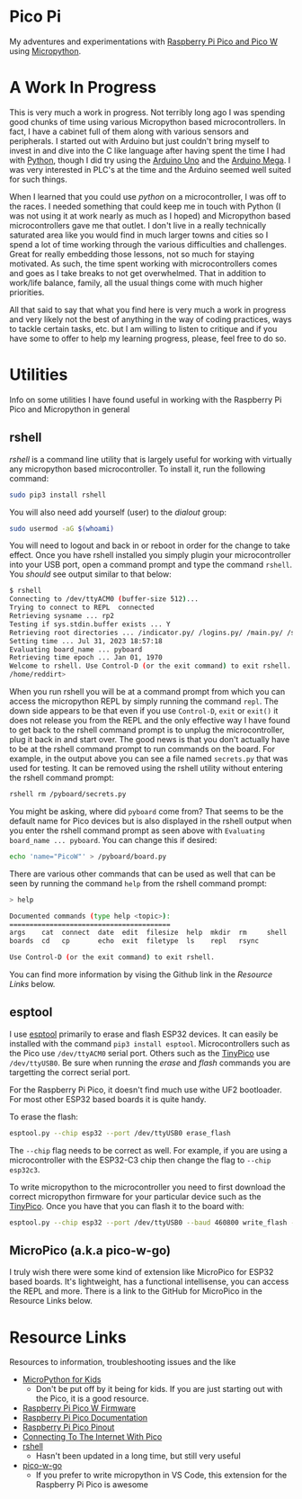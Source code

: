 # Pico Pi

My adventures and experimentations with [Raspberry Pi Pico and Pico W](https://www.raspberrypi.com/products/raspberry-pi-pico/) using [Micropython](https://micropython.org/).

# A Work In Progress

This is very much a work in progress.  Not terribly long ago I was spending good chunks of time using various Micropython based microcontrollers.  In fact, I have a cabinet full of them along with various sensors and peripherals.  I started out with Arduino but just couldn't bring myself to invest in and dive into the C like language after having spent the time I had with [Python](https://www.python.org/), though I did try using the [Arduino Uno](https://store-usa.arduino.cc/products/arduino-uno-rev3?selectedStore=us) and the [Arduino Mega](https://store-usa.arduino.cc/products/arduino-mega-2560-rev3?selectedStore=us).  I was very interested in PLC's at the time and the Arduino seemed well suited for such things.

When I learned that you could use _python_ on a microcontroller, I was off to the races.  I needed something that could keep me in touch with Python (I was not using it at work nearly as much as I hoped) and Micropython based microcontrollers gave me that outlet.  I don't live in a really technically saturated area like you would find in much larger towns and cities so I spend a lot of time working through the various difficulties and challenges.  Great for really embedding those lessons, not so much for staying motivated.  As such, the time spent working with microcontrollers comes and goes as I take breaks to not get overwhelmed.  That in addition to work/life balance, family, all the usual things come with much higher priorities.

All that said to say that what you find here is very much a work in progress and very likely not the best of anything in the way of coding practices, ways to tackle certain tasks, etc. but I am willing to listen to critique and if you have some to offer to help my learning progress, please, feel free to do so.

# Utilities

Info on some utilities I have found useful in working with the Raspberry Pi Pico and Micropython in general

## rshell

_rshell_ is a command line utility that is largely useful for working with virtually any micropython based microcontroller.  To install it, run the following command:

```bash
sudo pip3 install rshell
```

You will also need add yourself (user) to the _dialout_ group:

```bash
sudo usermod -aG $(whoami)
```

You will need to logout and back in or reboot in order for the change to take effect.  Once you have rshell installed you simply plugin your microcontroller into your USB port, open a command prompt and type the command `rshell`.  You _should_ see output similar to that below:

```bash
$ rshell
Connecting to /dev/ttyACM0 (buffer-size 512)...
Trying to connect to REPL  connected
Retrieving sysname ... rp2
Testing if sys.stdin.buffer exists ... Y
Retrieving root directories ... /indicator.py/ /logins.py/ /main.py/ /secrets.py/ /wlan_connect.py/
Setting time ... Jul 31, 2023 18:57:18
Evaluating board_name ... pyboard
Retrieving time epoch ... Jan 01, 1970
Welcome to rshell. Use Control-D (or the exit command) to exit rshell.
/home/reddirt>
```

When you run rshell you will be at a command prompt from which you can access the micropython REPL by simply running the command `repl`.  The down side appears to be that even if you use `Control-D`, `exit` or `exit()` it does not release you from the REPL and the only effective way I have found to get back to the rshell command prompt is to unplug the microcontroller, plug it back in and start over.  The good news is that you don't actually have to be at the rshell command prompt to run commands on the board.  For example, in the output above you can see a file named `secrets.py` that was used for testing.  It can be removed using the rshell utility without entering the rshell command prompt:

```bash
rshell rm /pyboard/secrets.py
```

You might be asking, where did `pyboard` come from?  That seems to be the default name for Pico devices but is also displayed in the rshell output when you enter the rshell command prompt as seen above with `Evaluating board_name ... pyboard`.  You can change this if desired:

```bash
echo 'name="PicoW"' > /pyboard/board.py
```

There are various other commands that can be used as well that can be seen by running the command `help` from the rshell command prompt:

```bash
> help

Documented commands (type help <topic>):
========================================
args    cat  connect  date  edit  filesize  help  mkdir  rm     shell
boards  cd   cp       echo  exit  filetype  ls    repl   rsync

Use Control-D (or the exit command) to exit rshell.
```

You can find more information by vising the Github link in the _Resource Links_ below.

## esptool

I use [esptool](https://github.com/espressif/esptool/) primarily to erase and flash ESP32 devices.  It can easily be installed with the command `pip3 install esptool`.  Microcontrollers such as the Pico use `/dev/ttyACM0` serial port.  Others such as the [TinyPico](https://www.tinypico.com/) use `/dev/ttyUSB0`.  Be sure when running the _erase_ and _flash_ commands you are targetting the correct serial port.

For the Raspberry Pi Pico, it doesn't find much use withe UF2 bootloader.  For most other ESP32 based boards it is quite handy.

To erase the flash:

```bash
esptool.py --chip esp32 --port /dev/ttyUSB0 erase_flash
```

The `--chip` flag needs to be correct as well.  For example, if you are using a microcontroller with the ESP32-C3 chip then change the flag to `--chip esp32c3`.

To write micropython to the microcontroller you need to first download the correct micropython firmware for your particular device such as the [TinyPico](https://www.tinypico.com/).  Once you have that you can flash it to the board with:

```bash
esptool.py --chip esp32 --port /dev/ttyUSB0 --baud 460800 write_flash -z 0x1000 tinypico-20230426-v1.20.0.bin
```

## MicroPico (a.k.a pico-w-go)

I truly wish there were some kind of extension like MicroPico for ESP32 based boards.  It's lightweight, has a functional intellisense, you can access the REPL and more.  There is a link to the GitHub for MicroPico in the Resource Links below.

# Resource Links

Resources to information, troubleshooting issues and the like

- [MicroPython for Kids](https://www.coderdojotc.org/micropython/)
  - Don't be put off by it being for kids.  If you are just starting out with the Pico, it is a good resource.
- [Raspberry Pi Pico W Firmware](https://micropython.org/download/rp2-pico-w/)
- [Raspberry Pi Pico Documentation](https://www.raspberrypi.com/documentation/microcontrollers/raspberry-pi-pico.html)
- [Raspberry Pi Pico Pinout](https://datasheets.raspberrypi.com/picow/PicoW-A4-Pinout.pdf)
- [Connecting To The Internet With Pico](https://datasheets.raspberrypi.com/picow/connecting-to-the-internet-with-pico-w.pdf)
- [rshell](https://github.com/dhylands/rshell)
  - Hasn't been updated in a long time, but still very useful
- [pico-w-go](https://github.com/paulober/Pico-W-Go)
  - If you prefer to write micropython in VS Code, this extension for the Raspberry Pi Pico is awesome